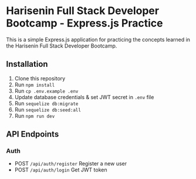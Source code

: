 # Harisenin Full Stack Developer Bootcamp - Express.js Practice


This is a simple Express.js application for practicing the concepts learned in the Harisenin Full Stack Developer Bootcamp.

## Installation

1. Clone this repository
2. Run `npm install`
3. Run `cp .env.example .env`
4. Update database credentials & set JWT secret in `.env` file
5. Run `sequelize db:migrate`
6. Run `sequelize db:seed:all`
7. Run `npm run dev`

## API Endpoints

### Auth

- POST `/api/auth/register` Register a new user
- POST `/api/auth/login` Get JWT token
